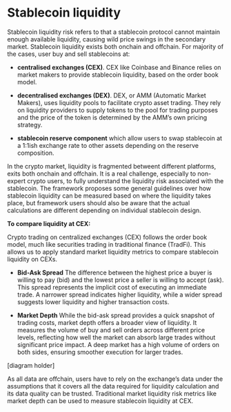 # Stablecoin liquidity

Stablecoin liquidity risk refers to that a stablecoin protocol cannot maintain enough available liquidity, causing wild price swings in the secondary market. Stablecoin liquidity exists both onchain and offchain. For majority of the cases, user buy and sell stablecoins at:

- **centralised exchanges (CEX)**. CEX  like Coinbase and Binance relies on market makers to provide stablecoin liquidity, based on the order book model. 

- **decentralised exchanges (DEX)**. DEX, or AMM (Automatic Market Makers), uses liquidity pools to facilitate crypto asset trading. They rely on liquidity providers to supply tokens to the pool for trading purposes and the price of the token is determined by the AMM’s own pricing strategy. 

- **stablecoin reserve component** which allow users to swap stablecoin at a 1:1ish exchange rate to other assets depending on the reserve composition. 


In the crypto market, liquidity is fragmented betweent different platforms, exits both onchain and offchain. It is a real challenge, especially to non-expert crypto users, to fully understand the liquidity risk associated with the stablecoin. The framework proposes some general guidelines over how stablecoin liquidity can be measured based on where the liquidity takes place, but framework users should also be aware that the actual calculations are different depending on individual stablecoin design.

**To compare liquidity at CEX:**

Crypto trading on centralized exchanges (CEX) follows the order book model, much like securities trading in traditional finance (TradFi). This allows us to apply standard market liquidity metrics to compare stablecoin liquidity on CEXs.

- **Bid-Ask Spread**
The difference between the highest price a buyer is willing to pay (bid) and the lowest price a seller is willing to accept (ask). This spread represents the implicit cost of executing an immediate trade. A narrower spread indicates higher liquidity, while a wider spread suggests lower liquidity and higher transaction costs.

- **Market Depth**
While the bid-ask spread provides a quick snapshot of trading costs, market depth offers a broader view of liquidity. It measures the volume of buy and sell orders across different price levels, reflecting how well the market can absorb large trades without significant price impact. A deep market has a high volume of orders on both sides, ensuring smoother execution for larger trades.

[diagram holder]

As all data are offchain, users have to rely on the exchange’s data under the assumptions that it covers all the data required for liquidity calculation and its data quality can be trusted. Traditional market liquidity risk metrics like market depth can be used to measure stablecoin liquidity at CEX.

